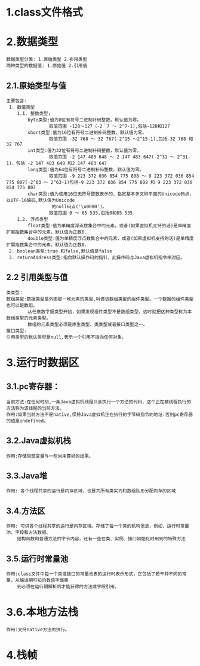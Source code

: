  # 1.class文件格式
 # 2.数据类型
    数据类型分类: 1.原始类型 2.引用类型
    两种类型的数据值: 1.原始值 2.引用值
 ## 2.1.原始类型与值
    主要包含:
     1. 数值类型
        1.1. 整数类型;
            byte类型:值为8位有符号二进制补码整数，默认值为零。
                    取值范围 -128～127（-2＾7 ～ 2^7-1),包括-128和127
            short类型:值为16位有符号二进制补码整数，默认值为零。
                    取值范围 -32 768 ～ 32 767(-2^15 ～2^15-1),包括-32 768 和32 767
            int类型:值为32位有符号二进制补码整数，默认值为零。
                    取值范围 -2 147 483 648 ～ 2 147 483 647(-2^31 ～ 2^31-1)，包括 -2 147 483 648 和2 147 483 647
            long类型:值为64位有符号二进制补码整数，默认值为零。
                    取值范围 -9 223 372 036 854 775 808 ～ 9 223 372 036 854 775 807(-2^63 ～ 2^63-1)包括-9 223 372 036 854 775 808 和 9 223 372 036 854 775 807
            char类型:值为使用16位无符号整数表示的、指定基本多文种平面的Unicode码点，以UTF-16编码,默认值为Unicode
                     的null码点('\u0000')。
                    取值范围 0 ～ 65 535,包括0和65 535
        1.2. 浮点类型
            float类型:值为单精度浮点数集合中的元素，或者(如果虚拟机支持的话)是单精度扩展指数集合中的元素，默认值为正数0.
            double类型:值为单精度浮点数集合中的元素，或者(如果虚拟机支持的话)是单精度扩展指数集合中的元素，默认值为正数0.
     2. boolean类型:true 和false,默认值是false
     3. returnAddress类型:指向默认操作码的指针，此操作码与Java虚拟机指令相对应。
## 2.2 引用类型与值
    类类型：
    数组类型:数据类型最外面那一堆元素的类型,叫做该数组类型的组件类型。一个数据的组件类型也可以是数组。
            从任意数字据类型开始，如果发现组件类型不是数组类型，这时就把这种类型称为本数组类型的元素类型。
            数组的元素类型必须是原生类型、类类型或者接口类型之一。
    接口类型:
    引用类型的默认类型是null,表示一个引用不指向任何对象。
# 3.运行时数据区
## 3.1.pc寄存器：
    当前方法:在任何时刻,一条Java虚拟机线程只会执行一个方法的代码，这个正在被线程执行的方法称为该线程的当前方法。
    作用:如果当前方法不是native,保持Java虚拟机正在执行的字节码指令的地址.否则pc寄存器的值是undefined。
## 3.2.Java虚拟机栈
    作用:存储局部变量与一些尚未算好的结果。
## 3.3.Java堆
    作用: 各个线程共享的运行是内存区域，也是共所有类实力和数组队形分配内存的区域
## 3.4.方法区
    作用: 可供各个线程共享的运行是内存区域。存储了每一个类的机构信息，例如，运行时常量池、字段和方法数据、
        结构函数和普通方法的字节内容，还有一些在类、实例、接口初始化时用到的特殊方法
## 3.5.运行时常量池
    作用:class文件中每一个类或接口的常量池表的运行时表示形式，它包括了若干种不同的常量，从编译期可知的数值字面量
        到必须在运行期解析后才能获得的方法或字段引用。
# 3.6.本地方法栈
    作用:支持native方法的执行。
# 4.栈帧

